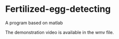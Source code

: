 # Fertilized-egg-detecting
A program based on matlab

The demonstration video is available in the wmv file.
